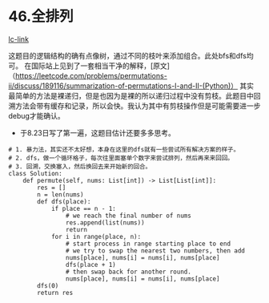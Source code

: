 # 46.全排列
[lc-link](https://leetcode-cn.com/problems/permutations/)

这题目的逻辑结构的确有点像树，通过不同的枝叶来添加组合。此处bfs和dfs均可。
在国际站上见到了一套相当干净的解释，[原文]（https://leetcode.com/problems/permutations-ii/discuss/189116/summarization-of-permutations-I-and-II-(Python)）
其实最简单的方法是裸递归，但是也因为是裸的所以递归过程中没有剪枝。此题目中回溯方法会带有缓存和记录，所以会快。我认为其中有剪枝操作但是可能需要进一步debug才能确认。

* 于8.23日写了第一遍，这题目估计还要多多思考。

```python3
# 1. 暴力法，其实还不太好想，本身在这里的dfs就有一些尝试所有解决方案的样子。
# 2. dfs，做一个循环格子，每次往里面塞单个数字来尝试排列，然后再来来回回。
# 3. 回溯，交换塞入，然后换回去来开始新的回合。
class Solution:
    def permute(self, nums: List[int]) -> List[List[int]]:
        res = []
        n = len(nums)
        def dfs(place):
            if place == n - 1:
                # we reach the final number of nums
                res.append(list(nums))
                return
            for i in range(place, n):
                # start process in range starting place to end
                # we try to swap the nearest two numbers, then add
                nums[place], nums[i] = nums[i], nums[place]
                dfs(place + 1)
                # then swap back for another round.
                nums[place], nums[i] = nums[i], nums[place]
        dfs(0)
        return res
```